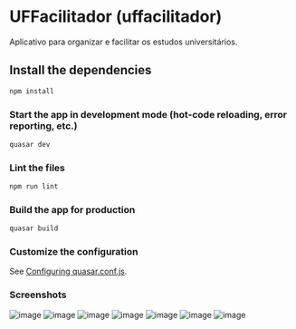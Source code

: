 # UFFacilitador (uffacilitador)

Aplicativo para organizar e facilitar os estudos universitários.

## Install the dependencies
```bash
npm install
```

### Start the app in development mode (hot-code reloading, error reporting, etc.)
```bash
quasar dev
```

### Lint the files
```bash
npm run lint
```

### Build the app for production
```bash
quasar build
```

### Customize the configuration
See [Configuring quasar.conf.js](https://quasar.dev/quasar-cli/quasar-conf-js).

### Screenshots

![image](/screenshot/010010.png)
![image](/screenshot/010020.png)
![image](/screenshot/010021.png)
![image](/screenshot/010022.png)
![image](/screenshot/010142.png)
![image](/screenshot/023832.png)
![image](/screenshot/024315.png)
